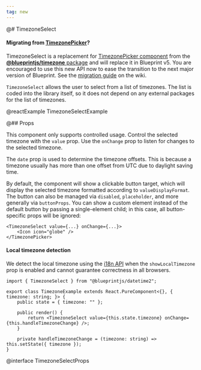 ```yaml
---
tag: new
---
```


@# TimezoneSelect

<div class="@ns-callout @ns-intent-primary @ns-icon-info-sign">
    <h4 class="@ns-heading">

Migrating from [TimezonePicker](#timezone/timezone-picker)?

</h4>

TimezoneSelect is a replacement for [TimezonePicker component](#timezone/timezone-picker) from
the [__@blueprintjs/timezone__ package](#timezone) and will replace it in Blueprint v5.
You are encouraged to use this new API now to ease the transition to the next major version of Blueprint.
See the [migration guide](https://github.com/palantir/blueprint/wiki/datetime2-component-migration)
on the wiki.

</div>

`TimezoneSelect` allows the user to select from a list of timezones. The list is coded into the library itself, so it does not depend on any external packages for the list of timezones.

@reactExample TimezoneSelectExample

@## Props

This component only supports controlled usage.
Control the selected timezone with the `value` prop.
Use the `onChange` prop to listen for changes to the selected timezone.

The `date` prop is used to determine the timezone offsets.
This is because a timezone usually has more than one offset from UTC due to daylight saving time.

By default, the component will show a clickable button target,
which will display the selected timezone formatted according to `valueDisplayFormat`.
The button can also be managed via `disabled`, `placeholder`, and more generally via `buttonProps`.
You can show a custom element instead of the default button by passing a single-element child; in this case,
all button-specific props will be ignored:

```tsx
<TimezoneSelect value={...} onChange={...}>
    <Icon icon="globe" />
</TimezonePicker>
```

<div class="@ns-callout @ns-intent-warning @ns-icon-warning-sign">
    <h4 class="@ns-heading">Local timezone detection</h4>

We detect the local timezone using the
[i18n API](https://developer.mozilla.org/en-US/docs/Web/JavaScript/Reference/Global_Objects/DateTimeFormat/resolvedOptions)
when the `showLocalTimezone` prop is enabled and cannot guarantee correctness
in all browsers.
</div>

```tsx
import { TimezoneSelect } from "@blueprintjs/datetime2";

export class TimezoneExample extends React.PureComponent<{}, { timezone: string; }> {
    public state = { timezone: "" };

    public render() {
        return <TimezoneSelect value={this.state.timezone} onChange={this.handleTimezoneChange} />;
    }

    private handleTimezoneChange = (timezone: string) => this.setState({ timezone });
}
```

@interface TimezoneSelectProps
